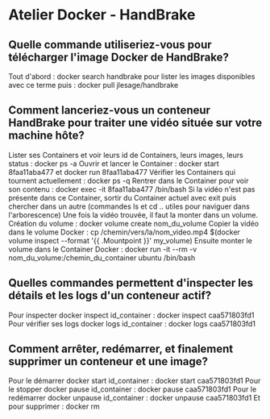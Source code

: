 # Atelier Docker - HandBrake

## Quelle commande utiliseriez-vous pour télécharger l'image Docker de HandBrake?
Tout d'abord : docker search handbrake pour lister les images disponibles avec ce terme
puis : docker pull jlesage/handbrake

## Comment lanceriez-vous un conteneur HandBrake pour traiter une vidéo située sur votre machine hôte?
Lister ses Containers et voir leurs id de Containers, leurs images, leurs status : docker ps -a
Ouvrir et lancer le Container : docker start 8faa11aba477 et docker run 8faa11aba477
Vérifier les Containers qui tournent actuellement : docker ps -q
Rentrer dans le Container pour voir son contenu : docker exec -it 8faa11aba477 /bin/bash
Si la vidéo n'est pas présente dans ce Container, sortir du Container actuel avec exit puis chercher dans un autre (commandes ls et cd .. utiles pour naviguer dans l'arborescence)
Une fois la vidéo trouvée, il faut la monter dans un volume.
Création du volume : docker volume create nom_du_volume
Copier la vidéo dans le volume Docker : cp /chemin/vers/la/nom_video.mp4 $(docker volume inspect --format '{{ .Mountpoint }}' my_volume)
Ensuite monter le volume dans le Container Docker : docker run -it --rm -v nom_du_volume:/chemin_du_container ubuntu /bin/bash

## Quelles commandes permettent d'inspecter les détails et les logs d'un conteneur actif?
Pour inspecter docker inspect id_container : docker inspect caa571803fd1
Pour vérifier ses logs docker logs id_container : docker logs caa571803fd1

## Comment arrêter, redémarrer, et finalement supprimer un conteneur et une image?
Pour le démarrer docker start id_container : docker start caa571803fd1
Pour le stopper docker pause id_container : docker pause caa571803fd1
Pour le redémarrer docker unpause id_container : docker unpause caa571803fd1
Et pour supprimer : docker rm 
